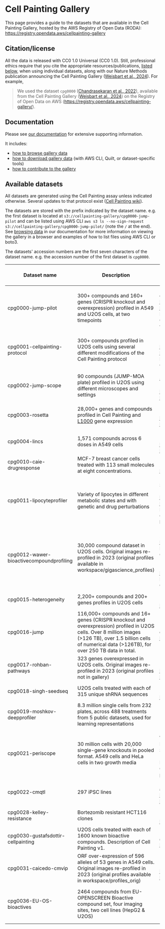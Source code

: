 # Cell Painting Gallery

This page provides a guide to the datasets that are available in the Cell Painting Gallery, hosted by the AWS Registry of Open Data (RODA): <https://registry.opendata.aws/cellpainting-gallery>

## Citation/license

All the data is released with CC0 1.0 Universal (CC0 1.0).
Still, professional ethics require that you cite the appropriate resources/publications, [listed below](#available-datasets), when using individual datasets, along with our Nature Methods publication announcing the Cell Painting Gallery ([Weisbart et al., 2024](https://doi.org/10.1038/s41592-024-02399-z)).
For example,

> We used the dataset `cpg0000` ([Chandrasekaran et al., 2022](https://doi.org/10.1101/2022.01.05.475090)), available from the Cell Painting Gallery ([Weisbart et al., 2024](https://doi.org/10.1038/s41592-024-02399-z)) on the Registry of Open Data on AWS (<https://registry.opendata.aws/cellpainting-gallery/>).

## Documentation

Please see [our documentation](https://broadinstitute.github.io/cellpainting-gallery/) for extensive supporting information.

It includes:

- [how to browse gallery data](https://broadinstitute.github.io/cellpainting-gallery/browsing_data)
- [how to download gallery data](https://broadinstitute.github.io/cellpainting-gallery/download_instructions.html) (with AWS CLI, Quilt, or dataset-specific tools)
- [how to contribute to the gallery](https://broadinstitute.github.io/cellpainting-gallery/contributing_to_cpg)

## Available datasets

All datasets are generated using the Cell Painting assay unless indicated otherwise. Several updates to that protocol exist ([Cell Painting wiki](https://github.com/carpenterlab/2022_Cimini_NatureProtocols/wiki)).

The datasets are stored with the prefix indicated by the dataset name.
e.g. the first dataset is located at `s3://cellpainting-gallery/cpg0000-jump-pilot` and can be listed using AWS CLI `aws s3 ls --no-sign-request s3://cellpainting-gallery/cpg0000-jump-pilot/` (note the `/` at the end).
See [browsing data](https://broadinstitute.github.io/cellpainting-gallery/browsing_data) in our documentation for more information on viewing the gallery in a browser and examples of how to list files using AWS CLI or boto3.

The datasets' accession numbers are the first seven characters of the dataset name.
e.g. the accession number of the first dataset is `cpg0000`.

| Dataset name                             | Description                                                                                                                                                                                                      | Publication to cite                                                                                                                                                                                                | Associated repositories                                                                                                                                                        | Total size | Images size | Numerical data size | Cell Painting protocol |                                                                                          Other aliases                                                                                           |
|------------------------------------------|------------------------------------------------------------------------------------------------------------------------------------------------------------------------------------------------------------------|--------------------------------------------------------------------------------------------------------------------------------------------------------------------------------------------------------------------|--------------------------------------------------------------------------------------------------------------------------------------------------------------------------------|:----------:|:-----------:|:-------------------:|:----------------------:|:------------------------------------------------------------------------------------------------------------------------------------------------------------------------------------------------:|
| cpg0000-jump-pilot                       | 300+ compounds and 160+ genes (CRISPR knockout and overexpression) profiled in A549 and U2OS cells, at two timepoints                                                                                            | (Chandrasekaran et al., 2024) [Publication](https://doi.org/10.1038/s41592-024-02241-6), [Preprint](https://doi.org/10.1101/2022.01.05.475090), Description of Cell Painting v2.5.                                 | [data](https://github.com/jump-cellpainting/2023_Chandrasekaran_submitted), [JUMP-Cell Painting Hub](https://broad.io/jump)                                                                                                     |  12.3 TB   |   6.1 TB    |       6.1 TB        |          v2.5          |                                                                                                                                                                                                  |
| cpg0001-cellpainting-protocol            | 300+ compounds profiled in U2OS cells using several different modifications of the Cell Painting protocol                                                                                                        | (Cimini et al., 2022) [Publication](https://doi.org/10.1038/nprot.2016.105), [Preprint](https://doi.org/10.1101/2022.07.13.499171) Description of Cell Painting v3.                                                | [data](https://github.com/carpenter-singh-lab/2023_Cimini_NatureProtocols), [JUMP-Cell Painting Hub](https://broad.io/jump)                                                                                                                |  40.3 TB   |   18.7 TB   |       21.6 TB       |   v3 and experiments   |                                                                                                                                                                                                  |
| cpg0002-jump-scope                       | 90 compounds (JUMP-MOA plate) profiled in U2OS using different microscopes and settings                                                                                                                          | (Tromans-Coia and Jamali et al., 2023) [Publication](https://doi.org/10.1002/cyto.a.24786), [Preprint](https://doi.org/10.1101/2023.02.15.528711)                                                                  | [data](https://github.com/jump-cellpainting/jump-scope), [analysis](https://github.com/jump-cellpainting/jump-scope-analysis), [JUMP-Cell Painting Hub](https://broad.io/jump)                                                  |  16.7 TB   |   12.5 TB   |       4.2 TB        |          v2.5          |                                                                                                                                                                                                  |
| cpg0003-rosetta                          | 28,000+ genes and compounds profiled in Cell Painting and [L1000](https://doi.org/10.1016%2Fj.cell.2017.10.049) gene expression                                                                                  | (Haghighi et al., 2022) [Publication](https://doi.org/10.1038/s41592-022-01667-0), [Preprint](https://doi.org/10.1101/2021.09.08.459417),                                                                            | [data](https://github.com/carpenter-singh-lab/2022_Haghighi_NatureMethods)                                                                                                     |   8.5 GB   |      0      |       8.5 GB        |                        |                                                                                                                                                                                                  |
| cpg0004-lincs                            | 1,571 compounds across 6 doses in A549 cells                                                                                                                                                                     | (Way et al., 2022) [Publication](https://doi.org/10.1016/j.cels.2022.10.001), [Preprint](https://doi.org/10.1101/2021.10.21.465335)                                                                                | [data](https://github.com/broadinstitute/lincs-cell-painting)                                                                                                                  |  65.7 TB   |   61.9 TB   |       3.8 TB        |           v2           |                                                                                             idr0125                                                                                              |
| cpg0010-caie-drugresponse                | MCF-7 breast cancer cells treated  with 113 small molecules at eight concentrations.                                                                                                                             | (Caie et al., 2010) [Publication](https://doi.org/10.1158/1535-7163.MCT-09-1148)                                                                                                                                   |                                                                                                                                                                                |  239.2 GB  |   98.4 GB   |      140.8 GB       |    other variation     |                                                                        [BBBC021](https://bbbc.broadinstitute.org/BBBC021)                                                                        |
| cpg0011-lipocyteprofiler                 | Variety of lipocytes in different metabolic states and with genetic and drug perturbations                                                                                                                       | (Laber and Strobel et al., 2023) [Publication](https://doi.org/10.1016/j.xgen.2023.100346), [Preprint](https://www.biorxiv.org/content/10.1101/2021.07.17.452050v1) Description of Cell Painting lipocyte variant. | [Batch1 and Batch3 data](https://github.com/broadinstitute/2018_04_12_T2D_V2F_Saadat_Broad), [analysis](https://github.com/ClaussnitzerLab/Lipocyte-Profiler) |   1.2 TB   |   1.2 TB    |        16 MB        |        lipocyte        |                                                                                                                                                                                                  |
| cpg0012-wawer-bioactivecompoundprofiling | 30,000 compound dataset in U2OS cells. Original images re-profiled in 2023 (original profiles available in workspace/gigascience_profiles)                                                                       | (Wawer et al., 2014) [Publication](https://doi.org/10.1073/pnas.1410933111) Description of Cell Painting v1, (Bray et al., 2017) [Publication](https://doi.org/10.1093/gigascience/giw014) Description of Cell Painting v2 | [data](https://github.com/broadinstitute/2015_Bray_GigaScience-data)                                                                                                   |  10.7 TB   |   3.1 TB    |       7.6 TB        |           v1           |       [idr0016](https://idr.openmicroscopy.org/webclient/?show=screen-1251), CDRP, [BBBC036](https://bbbc.broadinstitute.org/BBBC036), [BBBC047](https://bbbc.broadinstitute.org/BBBC047)        |
| cpg0015-heterogeneity                    | 2,200+ compounds and 200+ genes profiles in U2OS cells                                                                                                                                                           | (Rohban et al., 2019) [Publication](https://doi.org/10.1038/s41467-019-10154-8)                                                                                                                                    | [data](https://github.com/carpenterlab/2018_Rohban_NatComm)                                                                                                                    |   204 GB   |      0      |       204 GB        |                        | [idr0016](https://bbbc.broadinstitute.org/BBBC036), [idr0036](https://idr.openmicroscopy.org/webclient/?show=screen-1952), [idr0033](https://idr.openmicroscopy.org/webclient/?show=screen-1751) |
| cpg0016-jump                             | 116,000+ compounds and 16+ genes (CRISPR knockout and overexpression) profiled in U2OS cells. Over 8 million images (>126 TB), over 1.5 billion cells of numerical data (>126TB), for over 250 TB data in total. | (Chandrasekaran et al., 2023) [Preprint](https://doi.org/10.1101/2023.03.23.534023)                                                                                                                                | [datasets resource](https://github.com/jump-cellpainting/datasets), [JUMP-Cell Painting Hub](https://broad.io/jump) |  358.4 TB  |             |                     |           v3           |                                                                                                                                                                                                  |
| cpg0017-rohban-pathways                  | 323 genes overexpressed in U2OS cells. Original images re-profiled in 2023 (original profiles not in gallery)                                                                                                    | (Rohban et al, 2017) [Publication](https://doi.org/10.7554/eLife.24060), [Preprint](https://doi.org/10.1101/092403)                                                                                                | [re-profiled data](https://github.com/broadinstitute/cpg0017-rohban-pathways), [original data](https://github.com/carpenterlab/2017_Rohban_eLife)                              |   321 GB   |   189 GB    |       132 GB        |           v1           |                                                                    [BBBC037](https://bbbc.broadinstitute.org/BBBC037), TA-ORF                                                                    |
| cpg0018-singh-seedseq                    | U2OS cells treated with each of 315 unique shRNA sequences                                                                                                                                                       | (Singh et al. 2013) [Publication](https://doi.org/10.1371/journal.pone.0131370)                                                                                                                                    |                                                                                                                                                                                |  247.1 GB  |  247.1 GB   |          0          |                        |                                                                                                                                                                                                  |
| cpg0019-moshkov-deepprofiler             | 8.3 million single cells from 232 plates, across 488 treatments from 5 public datasets, used for learning representations                                                                                        | (Moshkov et al., 2022) [Preprint](https://doi.org/10.1101/2022.08.12.503783)                                                                                                                                       | [data](https://github.com/broadinstitute/DeepProfilerExperiments), [software](https://github.com/cytomining/DeepProfiler)                                                      |   522 GB   |   482 GB    |        40 GB        |   dataset dependent    |                                                                                                                                                                                                  |
| cpg0021-periscope                        | 30 million cells with 20,000 single-gene knockouts in pooled format. A549 cells and HeLa cells in two growth media                                                                                               | (Ramezani, Weisbart, Bauman, and Singh et al., 2023) [Preprint](https://doi.org/10.1101/2023.08.06.552164) Description of Cell Painting pooled variant.                                                            | [analysis](https://github.com/broadinstitute/2022_PERISCOPE), [data](https://github.com/broadinstitute/CP186-A549-WG), [data](https://github.com/broadinstitute/CP257-HeLa-WG) |  56.0 TB   |   45.0 TB   |       11.0 TB       |         pooled         |                                                                                                                                                                                                  |
| cpg0022-cmqtl                            | 297 iPSC lines                                                                                                                                                                                                   | (Tegtmeyer et al., 2024) [Publication](https://doi.org/10.1038/s41467-023-44045-w), [Preprint](https://doi.org/10.1101/2023.01.09.522731)                                                                          | [data](https://github.com/broadinstitute/cmQTL)                                                                                                                                |   3.7 TB   |  2.8 TB     |        945 GB       |          v2.5          |                                                                                                                                                                                                  |
| cpg0028-kelley-resistance                | Bortezomib resistant HCT116 clones                                                                                                                                                                               | (Kelley et al., 2023) [Publication](https://doi.org/10.7554/eLife.91362)                                                                                                                                           | [data](https://github.com/broadinstitute/profiling-resistance-mechanisms)                                                                                                      |   4.1 TB   |   1.9 TB    |       2.2 TB        |                        |                                                                                                                                                                                                  |
| cpg0030-gustafsdottir-cellpainting       | U2OS cells treated with each of 1600 known bioactive compounds. Description of Cell Painting v1.                                                                                                                 | (Gustafsdottir et al., 2013) [Publication](https://doi.org/10.1371/journal.pone.0080999)                                                                                                                           |                                                                                                                                                                                |   234 GB   |   234 GB    |        .3 GB        |           v1           |                                    [BBBC022](https://bbbc.broadinstitute.org/BBBC022), [idr0036](https://idr.openmicroscopy.org/webclient/?show=screen-1952)                                     |
| cpg0031-caicedo-cmvip                    | ORF over-expression of 596 alleles of 53 genes in A549 cells. Original images re-profiled in 2023 (original profiles available in workspace/profiles_orig)                                                       | (Caicedo et al., 2023) [Publication](https://www.molbiolcell.org/doi/10.1091/mbc.E21-11-0538), [Preprint](https://doi.org/10.1101/2021.11.18.469171)                                                               | [original data](https://github.com/broadinstitute/luad-cell-painting), [re-profiled data](https://github.com/broadinstitute/cpg0031-caicedo-cmvip)                             |   2.2 TB   |   605 GB    |       1.6 TB        |           v1           |                                                                                          BBBC043, LUAD                                                                                           |
| cpg0036-EU-OS-bioactives                 | 2464 compounds from EU-OPENSCREEN Bioactive compound set, four imaging sites, two cell lines (HepG2 & U2OS)                                                                                                      | (Wolff et al., 2024) [Preprint](https://doi.org/10.1101/2024.08.27.609964)                                                                                                                                         | [aggregated profiles](https://doi.org/10.5281/zenodo.13309566), [analysis scripts](https://github.com/schmiedc/EU-OS_bioactives), [compound information](https://www.probes-drugs.org/compounds/standardized#compoundset=353@AND) |   3.5 TB   |   3.5 TB    |               |           v1           |                                                                                          Bioactives, EU-OS-Bioactives                                                                                          |
